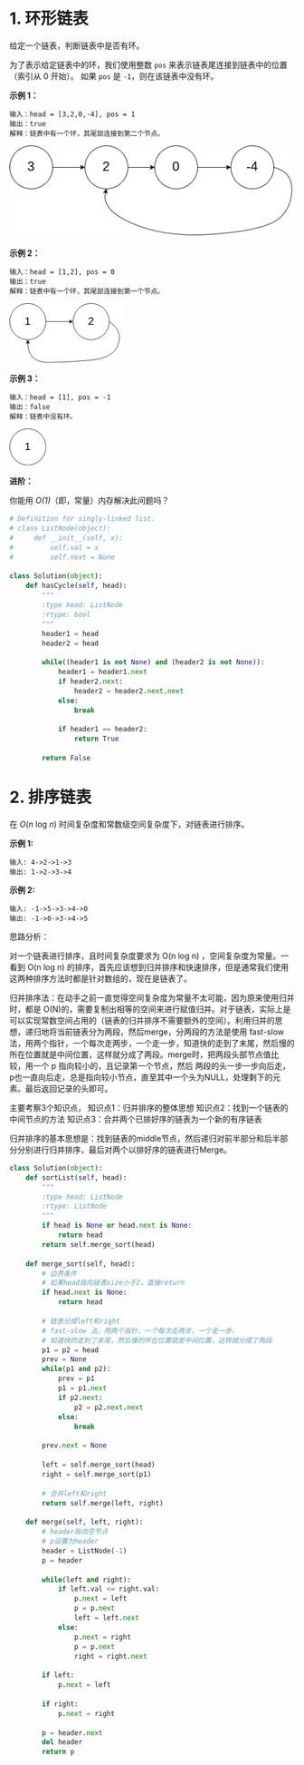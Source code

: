 # 1. 环形链表

给定一个链表，判断链表中是否有环。

为了表示给定链表中的环，我们使用整数 `pos` 来表示链表尾连接到链表中的位置（索引从 0 开始）。 如果 `pos` 是 `-1`，则在该链表中没有环。

 

**示例 1：**

```
输入：head = [3,2,0,-4], pos = 1
输出：true
解释：链表中有一个环，其尾部连接到第二个节点。
```

![img](./images/circularlinkedlist.png)

**示例 2：**

```
输入：head = [1,2], pos = 0
输出：true
解释：链表中有一个环，其尾部连接到第一个节点。
```

![img](./images/circularlinkedlist_test2.png)

**示例 3：**

```
输入：head = [1], pos = -1
输出：false
解释：链表中没有环。
```

![img](./images/circularlinkedlist_test3.png)

 

**进阶：**

你能用 *O(1)*（即，常量）内存解决此问题吗？

```python
# Definition for singly-linked list.
# class ListNode(object):
#     def __init__(self, x):
#         self.val = x
#         self.next = None

class Solution(object):
    def hasCycle(self, head):
        """
        :type head: ListNode
        :rtype: bool
        """
        header1 = head
        header2 = head

        while((header1 is not None) and (header2 is not None)):
            header1 = header1.next
            if header2.next:
                header2 = header2.next.next
            else:
                break
            
            if header1 == header2:
                return True
        
        return False

```



# 2. 排序链表

在 *O*(*n* log *n*) 时间复杂度和常数级空间复杂度下，对链表进行排序。

**示例 1:**

```
输入: 4->2->1->3
输出: 1->2->3->4
```

**示例 2:**

```
输入: -1->5->3->4->0
输出: -1->0->3->4->5
```



思路分析：

对一个链表进行排序，且时间复杂度要求为 O(n log n) ，空间复杂度为常量。一看到 O(n log n) 的排序，首先应该想到归并排序和快速排序，但是通常我们使用这两种排序方法时都是针对数组的，现在是链表了。

​        归并排序法：在动手之前一直觉得空间复杂度为常量不太可能，因为原来使用归并时，都是 O(N)的，需要复制出相等的空间来进行赋值归并。对于链表，实际上是可以实现常数空间占用的（链表的归并排序不需要额外的空间）。利用归并的思想，递归地将当前链表分为两段，然后merge，分两段的方法是使用 fast-slow 法，用两个指针，一个每次走两步，一个走一步，知道快的走到了末尾，然后慢的所在位置就是中间位置，这样就分成了两段。merge时，把两段头部节点值比较，用一个 p 指向较小的，且记录第一个节点，然后 两段的头一步一步向后走，p也一直向后走，总是指向较小节点，直至其中一个头为NULL，处理剩下的元素。最后返回记录的头即可。

主要考察3个知识点，
知识点1：归并排序的整体思想
知识点2：找到一个链表的中间节点的方法
知识点3：合并两个已排好序的链表为一个新的有序链表

归并排序的基本思想是：找到链表的middle节点，然后递归对前半部分和后半部分分别进行归并排序，最后对两个以排好序的链表进行Merge。



```python
class Solution(object):
    def sortList(self, head):
        """
        :type head: ListNode
        :rtype: ListNode
        """
        if head is None or head.next is None:
            return head
        return self.merge_sort(head)
        
    def merge_sort(self, head):
        # 边界条件
        # 如果head指向链表size小于2，直接return
        if head.next is None:
            return head

        # 链表分成left和right
        # fast-slow 法，用两个指针，一个每次走两步，一个走一步，
        # 知道快的走到了末尾，然后慢的所在位置就是中间位置，这样就分成了两段
        p1 = p2 = head
        prev = None
        while(p1 and p2):
            prev = p1
            p1 = p1.next
            if p2.next:
                p2 = p2.next.next
            else:
                break
        
        prev.next = None
        
        left = self.merge_sort(head)
        right = self.merge_sort(p1)
        
        # 合并left和right
        return self.merge(left, right)
    
    def merge(self, left, right):
        # header指向空节点
        # p设置为header
        header = ListNode(-1)
        p = header

        while(left and right):
            if left.val <= right.val:
                p.next = left
                p = p.next
                left = left.next
            else:
                p.next = right
                p = p.next
                right = right.next
        
        if left:
            p.next = left
        
        if right:
            p.next = right

        p = header.next
        del header
        return p

```

